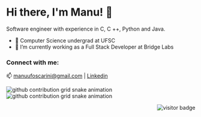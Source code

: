 
# Hi there, I'm Manu! 👋

Software engineer with experience in C, C ++, Python and Java. 

- 🔭 Computer Science undergrad at UFSC
- 👯 I’m currently working as a Full Stack Developer at Bridge Labs

### Connect with me:

:mailbox: manuufoscarini@gmail.com |
[Linkedin](https://www.linkedin.com/in/emanuelle-foscarini-a4a9b120a/)

![github contribution grid snake animation](https://raw.githubusercontent.com/manufoscarinu/manufoscarini/output/github-contribution-grid-snake-dark.svg#gh-dark-mode-only)![github contribution grid snake animation](https://raw.githubusercontent.com/manufoscarinu/manufoscarinu/output/github-contribution-grid-snake.svg#gh-light-mode-only)
        
<div align='right'>
  <img src="https://visitor-badge.glitch.me/badge?page_id=manufoscarini.manufoscarini" alt="visitor badge"/>
</div>

